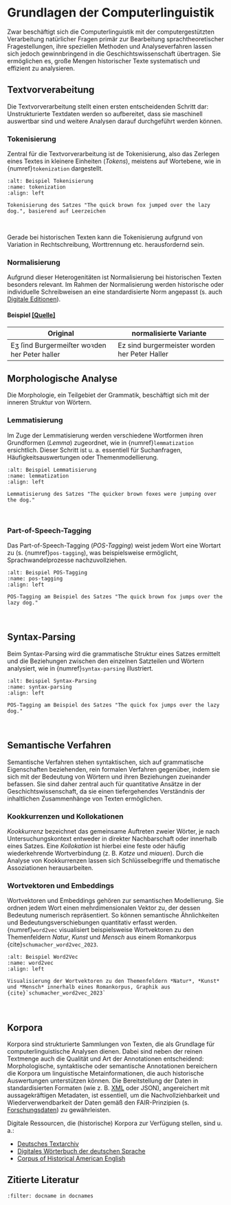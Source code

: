 # Grundlagen der Computerlinguistik 
Zwar beschäftigt sich die Computerlinguistik mit der computergestützten Verarbeitung natürlicher Fragen primär zur Bearbeitung sprachtheoretischer Fragestellungen, ihre speziellen Methoden und Analyseverfahren lassen sich jedoch gewinnbringend in die Geschichtswissenschaft übertragen. Sie ermöglichen es, große Mengen historischer Texte systematisch und effizient zu analysieren. 


## Textvorverabeitung
Die Textvorverarbeitung stellt einen ersten entscheidenden Schritt dar: Unstrukturierte Textdaten werden so aufbereitet, dass sie maschinell auswertbar sind und weitere Analysen darauf durchgeführt werden können. 

### Tokenisierung
Zentral für die Textvorverarbeitung ist de Tokenisierung, also das Zerlegen eines Textes in kleinere Einheiten (*Tokens*), meistens auf Wortebene, wie in {numref}`tokenization` dargestellt. 

```{figure} ../img/tokenization.drawio.png
:alt: Beispiel Tokenisierung
:name: tokenization
:align: left

Tokenisierung des Satzes "The quick brown fox jumped over the lazy dog.", basierend auf Leerzeichen
```
<br/>

Gerade bei historischen Texten kann die Tokenisierung aufgrund von Variation in Rechtschreibung, Worttrennung etc. herausfordernd sein. 

### Normalisierung
Aufgrund dieser Heterogenitäten ist Normalisierung bei historischen Texten besonders relevant. Im Rahmen der Normalisierung werden historische oder individuelle Schreibweisen an eine standardisierte Norm angepasst (s. auch [Digitale Editionen](digitale-editionen.md)).

#### Beispiel [[Quelle]](http://lme70.informatik.uni-erlangen.de:8060/exist/apps/nuernberger-briefbuecher/3.xml)
| Original   | normalisierte Variante    |
| ----------- | ----------- |
| Eʒ ſind Burgermeiſter woꝛden her Peter haller   | Ez sind burgermeister worden her Peter Haller   |


## Morphologische Analyse
Die Morphologie, ein Teilgebiet der Grammatik, beschäftigt sich mit der inneren Struktur von Wörtern. 

### Lemmatisierung
Im Zuge der Lemmatisierung werden verschiedene Wortformen ihren Grundformen (*Lemma*) zugeordnet, wie in {numref}`lemmatization` ersichtlich. Dieser Schritt ist u. a. essentiell für Suchanfragen, Häufigkeitsauswertungen oder Themenmodellierung.

```{figure} ../img/lemmatization.drawio.png
:alt: Beispiel Lemmatisierung
:name: lemmatization
:align: left

Lemmatisierung des Satzes "The quicker brown foxes were jumping over the dog."
```
<br/>

### Part-of-Speech-Tagging
Das Part-of-Speech-Tagging (*POS-Tagging*) weist jedem Wort eine Wortart zu (s. {numref}`pos-tagging`), was beispielsweise ermöglicht, Sprachwandelprozesse nachzuvollziehen. 
```{figure} ../img/pos-tagging.drawio.png
:alt: Beispiel POS-Tagging
:name: pos-tagging
:align: left

POS-Tagging am Beispiel des Satzes "The quick brown fox jumps over the lazy dog."
```
<br/>

## Syntax-Parsing
Beim Syntax-Parsing wird die grammatische Struktur eines Satzes ermittelt und die Beziehungen zwischen den einzelnen Satzteilen und Wörtern analysiert, wie in {numref}`syntax-parsing` illustriert.
```{figure} ../img/syntax-parsing.png
:alt: Beispiel Syntax-Parsing
:name: syntax-parsing
:align: left

POS-Tagging am Beispiel des Satzes "The quick fox jumps over the lazy dog."
```
<br/>


## Semantische Verfahren
Semantische Verfahren stehen syntaktischen, sich auf grammatische Eigenschaften beziehenden, rein formalen Verfahren gegenüber, indem sie sich mit der Bedeutung von Wörtern und ihren Beziehungen zueinander befassen. Sie sind daher zentral auch für quantitative Ansätze in der Geschichtswissenschaft, da sie einen tiefergehendes Verständnis der inhaltlichen Zusammenhänge von Texten ermöglichen. 

### Kookkurrenzen und Kollokationen
*Kookkurrenz* bezeichnet das gemeinsame Auftreten zweier Wörter, je nach Untersuchungskontext entweder in direkter Nachbarschaft oder innerhalb eines Satzes. Eine *Kollokation* ist hierbei eine feste oder häufig wiederkehrende Wortverbindung (z. B. *Katze* und *miauen*). Durch die Analyse von Kookkurrenzen  lassen sich Schlüsselbegriffe und thematische Assoziationen herausarbeiten. 



### Wortvektoren und Embeddings
Wortvektoren und Embeddings gehören zur semantischen Modellierung. Sie ordnen jedem Wort einen mehrdimensionalen Vektor zu, der dessen Bedeutung numerisch repräsentiert. So können semantische Ähnlichkeiten und Bedeutungsverschiebungen quantitativ erfasst werden. {numref}`word2vec` visualisiert beispielsweise Wortvektoren zu den Themenfeldern *Natur*, *Kunst* und *Mensch* aus einem Romankorpus {cite}`schumacher_word2vec_2023`.

```{figure} ../img/word2vec.png
:alt: Beispiel Word2Vec
:name: word2vec
:align: left

Visualisierung der Wortvektoren zu den Themenfeldern *Natur*, *Kunst* und *Mensch* innerhalb eines Romankorpus, Graphik aus {cite}`schumacher_word2vec_2023`
```
<br/>

## Korpora
Korpora sind strukturierte Sammlungen von Texten, die als Grundlage für computerlinguistische Analysen dienen. Dabei sind neben der reinen Textmenge auch die Qualität und Art der Annotationen entscheidend: Morphologische, syntaktische oder semantische Annotationen bereichern die Korpora um linguistische Metainformationen, die auch historische Auswertungen unterstützen können. Die Bereitstellung der Daten in standardisierten Formaten (wie z. B. [XML](../theorie/xml.md) oder JSON), angereichert mit aussagekräftigen Metadaten, ist essentiell, um die Nachvollziehbarkeit und Wiederverwendbarkeit der Daten gemäß den FAIR-Prinzipien (s. [Forschungsdaten](forschungsdaten.md)) zu gewährleisten.

Digitale Ressourcen, die (historische) Korpora zur Verfügung stellen, sind u. a.: 
- [Deutsches Textarchiv](https://www.deutschestextarchiv.de/)
- [Digitales Wörterbuch der deutschen Sprache](https://www.dwds.de/)
- [Corpus of Historical American English](https://www.english-corpora.org/coha/)

## Zitierte Literatur
```{bibliography}
:filter: docname in docnames
```